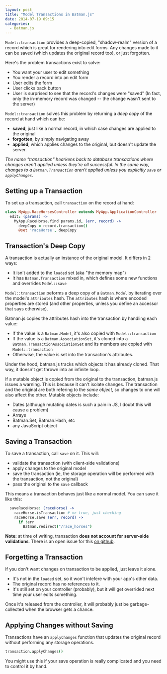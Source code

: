 ```yaml
---
layout: post
title: "Model Transactions in Batman.js"
date: 2014-07-19 09:15
categories:
  - Batman.js
---
```


`Model::transaction` provides a deep-copied, "shadow-realm" version of a record which is great for rendering into edit forms. Any changes made to it can be saved (which updates the original record too), or just forgotten.

<!-- more -->

Here's the problem transactions exist to solve:

- You want your user to edit something
- You render a record into an edit form
- User edits the form
- User clicks back button
- User is surprised to see that the record's changes were "saved" (In fact, only the in-memory record was changed -- the change wasn't sent to the server)

`Model::transaction` solves this problem by returning a _deep copy_ of the record at hand which can be:

- __saved__, just like a normal record, in which case changes are applied to the original
- __forgotten__, by simply navigating away
- __applied__, which applies changes to the original, but doesn't update the server.

_The name "transaction" hearkens back to database transactions where changes aren't applied unless they're all successful. In the same way, changes to a `Batman.Transaction` aren't applied unless you explicitly `save` or `applyChanges`._

## Setting up a Transaction

To set up a transaction, call `transaction` on the record at hand:

```coffeescript
class MyApp.RaceHorsesController extends MyApp.ApplicationController
  edit: (params) ->
    MyApp.RaceHorse.find params.id, (err, record) ->
      deepCopy = record.transaction()
      @set 'raceHorse', deepCopy
```

## Transaction's Deep Copy

A transaction is actually an instance of the original model. It differs in 2 ways:

- It isn't added to the `loaded` set (aka "the memory map")
- It has `Batman.Transaction` mixed in, which defines some new functions and overrides `Model::save`

`Model::transaction` peforms a deep copy of a `Batman.Model` by
 iterating over the model's `attributes` hash. The `attributes` hash is where encoded properties are stored (and other properties, unless you define an accessor that says otherwise).

Batman.js copies the attributes hash into the transaction by handling each value:

- If the value is a `Batman.Model`, it's also copied with `Model::transaction`
- If the value is a `Batman.AssociationSet`, it's cloned into a `Batman.TransactionAssociationSet` and its members are copied with `Model::transaction`
- Otherwise, the value is set into the transaction's attributes.

Under the hood, batman.js tracks which objects it has already cloned. That way, it doesn't get thrown into an infinite loop.

If a mutable object is copied from the original to the transaction, batman.js issues a warning. This is because it can't isolate changes. The transaction and the original are both refering to the _same object_, so changes to one will also affect the other. Mutable objects include:

- Dates (although mutating dates is such a pain in JS, I doubt this will cause a problem)
- Arrays
- Batman.Set, Batman.Hash, etc
- any JavaScript object

## Saving a Transaction

To save a transaction, call `save` on it. This will:

- validate the transaction (with client-side validations)
- apply changes to the original model
- save the transaction (ie, the storage operation will be performed with the transaction, not the original)
- pass the original to the `save` callback

This means a transaction behaves just like a normal model. You can save it like this:

```coffeescript
  saveRaceHorse: (raceHorse) ->
    raceHorse.isTransaction # => true, just checking
    raceHorse.save (err, record) ->
      if !err
        Batman.redirect("/race_horses")
```

__Note:__ at time of writing, transaction __does not account for server-side validations__. There is an open issue for this [on github](https://github.com/batmanjs/batman/issues/1049).

## Forgetting a Transaction

If you don't want changes on transaction to be applied, just leave it alone.

- It's not in the `loaded` set, so it won't intefere with your app's other data.
- The original record has no references to it.
- It's still set on your controller (probably), but it will get overrided next time your user edits something.

Once it's released from the controller, it will probably just be garbage-collected when the browser gets a chance.

## Applying Changes without Saving

Transactions have an `applyChanges` function that updates the original record without performing any storage operations.

```coffeescript
transaction.applyChanges()
```

You might use this if your save operation is really complicated and you need to control it by hand.
